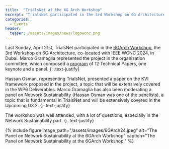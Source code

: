 ```yaml
---
title:  "TrialsNet at the 6G Arch Workshop"
excerpt: "TrialsNet participated in the 3rd Workshop on 6G Architecture on April 21st, 2024"
categories: 
  - Events
header:
  teaser: /assets/images/news/logowcnc.png
---
```


Last Sunday, April 21st, TrialsNet participated in the [6GArch Workshop](https://wcnc2024.ieee-wcnc.org/workshop/ws-12-6garch-3rd-workshop-6g-architecture), the 3rd Workshop on 6G Architecture, co-located with IEEE WCNC 2024, in Dubai.
Marco Gramaglia represented the project in the organization committee, which composed a [program](https://wcnc2024.ieee-wcnc.org/workshop/ws-12-6garch-3rd-workshop-6g-architecture/program) of 12 Technical Papers, one keynote and a panel. 
{: .text-justify}

Hassan Osman, representing TrialsNet, presented a paper on the KVI framework proposed in the project, a topic that will be extensively covered in the WP6 Deliverables.
Marco Gramaglia has also been moderating a panel on Network Sustainability (Hassan Osman was one of the panelists), a topic that is fundamental in TrialsNet and will be extensively covered in the Upcoming D3.2.
{: .text-justify}

The workshop was well attended, with a lot of questions, especially in the Network Sustainability part.
{: .text-justify}

{% include figure image_path="/assets/images/6GArch24.jpeg" alt="The Panel on Network Sustainability at the 6GArch Workshop" caption="The Panel on Network Sustainability at the 6GArch Workshop." %}
